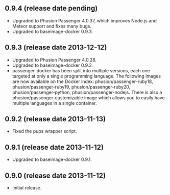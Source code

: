 ## 0.9.4 (release date pending)

 * Upgraded to Phusion Passenger 4.0.37, which improves Node.js and Meteor support and fixes many bugs.
 * Upgraded to baseimage-docker 0.9.3.

## 0.9.3 (release date 2013-12-12)

 * Upgraded to Phusion Passenger 4.0.28.
 * Upgraded to baseimage-docker 0.9.2.
 * passenger-docker has been split into multiple versions, each one targeted at only a single programming language. The following images are now available on the Docker index: phusion/passenger-ruby18, phusion/passenger-ruby19, phusion/passenger-ruby20, phusion/passenger-python, phusion/passenger-nodejs. There is also a phusion/passenger-customizable image which allows you to easily have multiple languages in a single container.

## 0.9.2 (release date 2013-11-13)

 * Fixed the pups wrapper script.

## 0.9.1 (release date 2013-11-12)

 * Upgraded to baseimage-docker 0.9.1.

## 0.9.0 (release date 2013-11-12)

 * Initial release.
